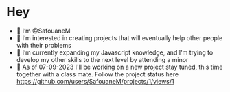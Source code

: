 # Hey
- 👋 I’m @SafouaneM
- 👀 I’m interested in creating projects that will eventually help other people with their problems
- 🌱 I’m currently expanding my Javascript knowledge, and I'm trying to develop my other skills to the next level by attending a minor
- 🍂 As of 07-09-2023 I'll be working on a new project stay tuned, this time together with a class mate. Follow the project status here https://github.com/users/SafouaneM/projects/1/views/1 

